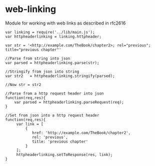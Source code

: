 web-linking
===========

Module for working with web links as described in rfc2616


    var linking = require('../lib/main.js');
    var httpheaderlinking = linking.httpheader;

    var str = '<http://example.com/TheBook/chapter2>; rel="previous"; title="previous chapter"'

    //Parse from string into json
    var parsed = httpheaderlinking.parse(str);    	

    //Stringify from json into string
    var str2   = httpheaderlinking.stringify(parsed);   

    //Now str = str2

    //Parse from a http request header into json
    function(req,res){
    	var parsed = httpheaderlinking.parseRequest(req);    	
    }

    //Set from json into a http request header
    function(req,res){
    	 var link = [
             {
                href: 'http://example.com/TheBook/chapter2',
                rel: 'previous',
                title: 'previous chapter'
             }
         ];
         httpheaderlinking.setToResponse(res, link);    	
    }